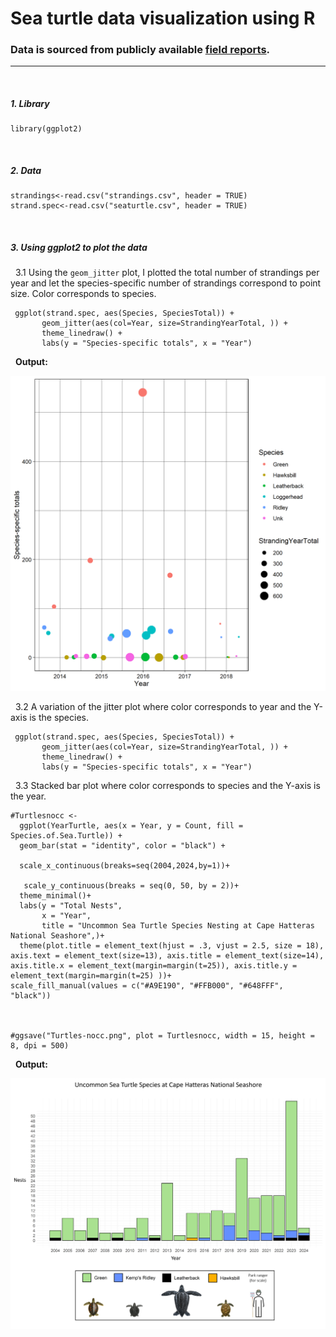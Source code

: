 # Sea turtle data visualization using R
### Data is sourced from publicly available [field reports](https://www.nps.gov/caha/learn/nature/upload/2018_CAHA_Sea-turtle-report_final_report.pdf).

---
&nbsp;
##### 1. Library
```{r}
library(ggplot2)
```
&nbsp;
##### 2. Data

```{r}
strandings<-read.csv("strandings.csv", header = TRUE)
strand.spec<-read.csv("seaturtle.csv", header = TRUE)
```
&nbsp;
##### 3. Using ggplot2 to plot the data
&nbsp; 3.1 Using the `geom_jitter` plot, I plotted the total number of strandings per year and let the species-specific number of strandings correspond to point size. Color corresponds to species.
```{r}
 ggplot(strand.spec, aes(Species, SpeciesTotal)) +
       geom_jitter(aes(col=Year, size=StrandingYearTotal, )) +
       theme_linedraw() +
       labs(y = "Species-specific totals", x = "Year") 
```
&nbsp; **Output:**

![alt text](https://github.com/gausec/CapeHatteras/blob/main/Results/Strandings.png?raw=true)

&nbsp; 3.2 A variation of the jitter plot where color corresponds to year and the Y-axis is the species.
```{r}
 ggplot(strand.spec, aes(Species, SpeciesTotal)) +
       geom_jitter(aes(col=Year, size=StrandingYearTotal, )) +
       theme_linedraw() +
       labs(y = "Species-specific totals", x = "Year")
```

&nbsp; 3.3 Stacked bar plot where color corresponds to species and the Y-axis is the year.
```{r}
#Turtlesnocc <-
  ggplot(YearTurtle, aes(x = Year, y = Count, fill = Species.of.Sea.Turtle)) + 
  geom_bar(stat = "identity", color = "black") +
  
  scale_x_continuous(breaks=seq(2004,2024,by=1))+
  
   scale_y_continuous(breaks = seq(0, 50, by = 2))+
  theme_minimal()+
  labs(y = "Total Nests", 
       x = "Year",
       title = "Uncommon Sea Turtle Species Nesting at Cape Hatteras National Seashore",)+
  theme(plot.title = element_text(hjust = .3, vjust = 2.5, size = 18), axis.text = element_text(size=13), axis.title = element_text(size=14), axis.title.x = element_text(margin=margin(t=25)), axis.title.y = element_text(margin=margin(t=25) ))+
scale_fill_manual(values = c("#A9E190", "#FFB000", "#648FFF", "black"))

 

#ggsave("Turtles-nocc.png", plot = Turtlesnocc, width = 15, height = 8, dpi = 500)
```
&nbsp; **Output:**

![alt text](https://github.com/gausec/CapeHatteras/blob/main/Results/uncommon_sea_turtles_at_CAHA.png)
